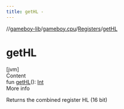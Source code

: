 ```yaml
---
title: getHL -
---
```

//[gameboy-lib](../../index.md)/[gameboy.cpu](../index.md)/[Registers](index.md)/[getHL](get-h-l.md)



# getHL  
[jvm]  
Content  
fun [getHL](get-h-l.md)(): [Int](https://kotlinlang.org/api/latest/jvm/stdlib/kotlin/-int/index.html)  
More info  


Returns the combined register HL (16 bit)

  



